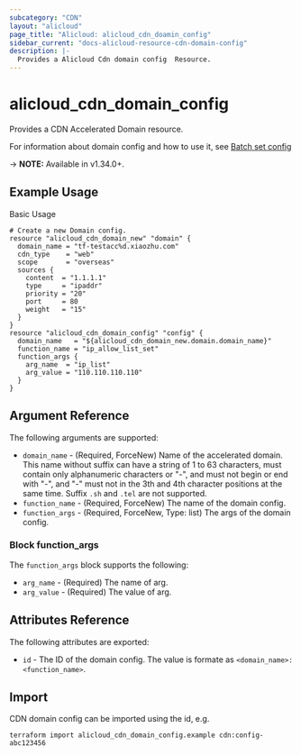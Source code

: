 ```yaml
---
subcategory: "CDN"
layout: "alicloud"
page_title: "Alicloud: alicloud_cdn_doamin_config"
sidebar_current: "docs-alicloud-resource-cdn-domain-config"
description: |-
  Provides a Alicloud Cdn domain config  Resource.
---
```


# alicloud_cdn_domain_config

Provides a CDN Accelerated Domain resource.

For information about domain config and how to use it, see [Batch set config](https://www.alibabacloud.com/help/zh/doc-detail/90915.htm)

-> **NOTE:** Available in v1.34.0+.

## Example Usage

Basic Usage

```
# Create a new Domain config.
resource "alicloud_cdn_domain_new" "domain" {
  domain_name = "tf-testacc%d.xiaozhu.com"
  cdn_type    = "web"
  scope       = "overseas"
  sources {
    content  = "1.1.1.1"
    type     = "ipaddr"
    priority = "20"
    port     = 80
    weight   = "15"
  }
}
resource "alicloud_cdn_domain_config" "config" {
  domain_name   = "${alicloud_cdn_domain_new.domain.domain_name}"
  function_name = "ip_allow_list_set"
  function_args {
    arg_name  = "ip_list"
    arg_value = "110.110.110.110"
  }
}

```
## Argument Reference

The following arguments are supported:

* `domain_name` - (Required, ForceNew) Name of the accelerated domain. This name without suffix can have a string of 1 to 63 characters, must contain only alphanumeric characters or "-", and must not begin or end with "-", and "-" must not in the 3th and 4th character positions at the same time. Suffix `.sh` and `.tel` are not supported.
* `function_name` - (Required, ForceNew) The name of the domain config.
* `function_args` - (Required, ForceNew, Type: list) The args of the domain config.

### Block function_args

The `function_args` block supports the following:

* `arg_name` - (Required) The name of arg.
* `arg_value` - (Required) The value of arg.

## Attributes Reference

The following attributes are exported:

* `id` - The ID of the domain config. The value is formate as `<domain_name>:<function_name>`.

## Import

CDN domain config can be imported using the id, e.g.

```
terraform import alicloud_cdn_domain_config.example cdn:config-abc123456
```
